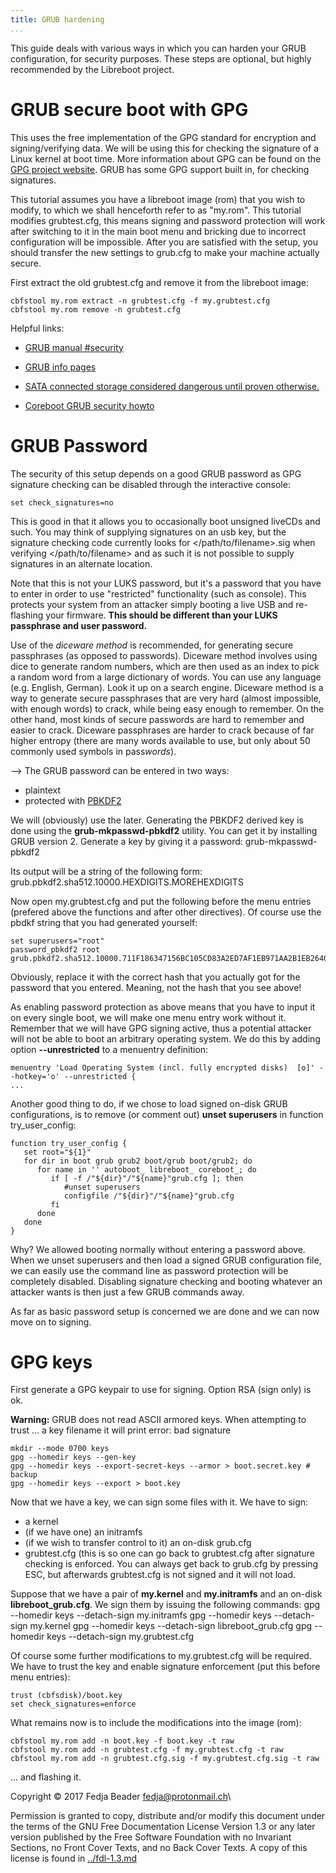 ```yaml
---
title: GRUB hardening
...
```


This guide deals with various ways in which you can harden your GRUB
configuration, for security purposes. These steps are optional, but
highly recommended by the Libreboot project.

GRUB secure boot with GPG
=========================

This uses the free implementation of the GPG standard for encryption and
signing/verifying data. We will be using this for checking the signature
of a Linux kernel at boot time. More information about GPG can be found
on the [GPG project website](https://www.gnu.org/software/gnupg/). GRUB
has some GPG support built in, for checking signatures.

This tutorial assumes you have a libreboot image (rom) that you wish to
modify, to which we shall henceforth refer to as "my.rom". This
tutorial modifies grubtest.cfg, this means signing and password
protection will work after switching to it in the main boot menu and
bricking due to incorrect configuration will be impossible. After you
are satisfied with the setup, you should transfer the new settings to
grub.cfg to make your machine actually secure.

First extract the old grubtest.cfg and remove it from the libreboot
image:

    cbfstool my.rom extract -n grubtest.cfg -f my.grubtest.cfg
    cbfstool my.rom remove -n grubtest.cfg

Helpful links:

-   [GRUB manual
    \#security](https://www.gnu.org/software/grub/manual/html_node/Security.html#Security)

-   [GRUB info
    pages](http://git.savannah.gnu.org/cgit/grub.git/tree/docs/grub.texi)
-   [SATA connected storage considered dangerous until proven
    otherwise.](../../faq.md#firmware-hddssd)
-   [Coreboot GRUB security
    howto](https://www.coreboot.org/GRUB2#Security)

GRUB Password
=============

The security of this setup depends on a good GRUB password as GPG
signature checking can be disabled through the interactive console:

    set check_signatures=no

This is good in that it allows you to occasionally boot unsigned liveCDs
and such. You may think of supplying signatures on an usb key, but the
signature checking code currently looks for
</path/to/filename>.sig when verifying </path/to/filename>
and as such it is not possible to supply signatures in an alternate
location.

Note that this is not your LUKS password, but it's a password that you
have to enter in order to use "restricted" functionality (such as
console). This protects your system from an attacker simply booting a
live USB and re-flashing your firmware. **This should be different than
your LUKS passphrase and user password.**

Use of the *diceware method* is recommended, for generating secure
passphrases (as opposed to passwords). Diceware method involves using
dice to generate random numbers, which are then used as an index to pick
a random word from a large dictionary of words. You can use any language
(e.g. English, German). Look it up on a search engine. Diceware method
is a way to generate secure passphrases that are very hard (almost
impossible, with enough words) to crack, while being easy enough to
remember. On the other hand, most kinds of secure passwords are hard to
remember and easier to crack. Diceware passphrases are harder to crack
because of far higher entropy (there are many words available to use,
but only about 50 commonly used symbols in pass*words*).

-->
The GRUB password can be entered in two ways:

-   plaintext
-   protected with [PBKDF2](https://en.wikipedia.org/wiki/Pbkdf2)

We will (obviously) use the later. Generating the PBKDF2 derived key is
done using the **grub-mkpasswd-pbkdf2** utility. You can get it by
installing GRUB version 2. Generate a key by giving it a password:
    grub-mkpasswd-pbkdf2

Its output will be a string of the following form:
grub.pbkdf2.sha512.10000.HEXDIGITS.MOREHEXDIGITS

Now open my.grubtest.cfg and put the following before the menu entries
(prefered above the functions and after other directives). Of course use
the pbdkf string that you had generated yourself:

    set superusers="root"
    password_pbkdf2 root grub.pbkdf2.sha512.10000.711F186347156BC105CD83A2ED7AF1EB971AA2B1EB2640172F34B0DEFFC97E654AF48E5F0C3B7622502B76458DA494270CC0EA6504411D676E6752FD1651E749.8DD11178EB8D1F633308FD8FCC64D0B243F949B9B99CCEADE2ECA11657A757D22025986B0FA116F1D5191E0A22677674C994EDBFADE62240E9D161688266A711

Obviously, replace it with the correct hash that you actually got for
the password that you entered. Meaning, not the hash that you see above!

As enabling password protection as above means that you have to input it
on every single boot, we will make one menu entry work without it.
Remember that we will have GPG signing active, thus a potential attacker
will not be able to boot an arbitrary operating system. We do this by
adding option **--unrestricted** to a menuentry definition:

    menuentry 'Load Operating System (incl. fully encrypted disks)  [o]' --hotkey='o' --unrestricted {
    ...

Another good thing to do, if we chose to load signed on-disk GRUB
configurations, is to remove (or comment out) **unset superusers** in
function try\_user\_config:

    function try_user_config {
       set root="${1}"
       for dir in boot grub grub2 boot/grub boot/grub2; do
          for name in '' autoboot_ libreboot_ coreboot_; do
             if [ -f /"${dir}"/"${name}"grub.cfg ]; then
                #unset superusers
                configfile /"${dir}"/"${name}"grub.cfg
             fi
          done
       done
    }

Why? We allowed booting normally without entering a password above. When
we unset superusers and then load a signed GRUB configuration file, we
can easily use the command line as password protection will be
completely disabled. Disabling signature checking and booting whatever
an attacker wants is then just a few GRUB commands away.

As far as basic password setup is concerned we are done and we can now
move on to signing.

GPG keys
========

First generate a GPG keypair to use for signing. Option RSA (sign only)
is ok.

**Warning:** GRUB does not read ASCII armored keys. When attempting to
trust \... a key filename it will print error: bad signature

    mkdir --mode 0700 keys
    gpg --homedir keys --gen-key
    gpg --homedir keys --export-secret-keys --armor > boot.secret.key # backup
    gpg --homedir keys --export > boot.key

Now that we have a key, we can sign some files with it. We have to sign:

-   a kernel
-   (if we have one) an initramfs
-   (if we wish to transfer control to it) an on-disk grub.cfg
-   grubtest.cfg (this is so one can go back to grubtest.cfg after
    signature checking is enforced. You can always get back to grub.cfg
    by pressing ESC, but afterwards grubtest.cfg is not signed and it
    will not load.

Suppose that we have a pair of **my.kernel** and **my.initramfs** and an
on-disk **libreboot\_grub.cfg**. We sign them by issuing the following
commands:
    gpg --homedir keys --detach-sign my.initramfs
    gpg --homedir keys --detach-sign my.kernel
    gpg --homedir keys --detach-sign libreboot_grub.cfg
    gpg --homedir keys --detach-sign my.grubtest.cfg

Of course some further modifications to my.grubtest.cfg will be
required. We have to trust the key and enable signature enforcement (put
this before menu entries):

    trust (cbfsdisk)/boot.key
    set check_signatures=enforce

What remains now is to include the modifications into the image (rom):

    cbfstool my.rom add -n boot.key -f boot.key -t raw
    cbfstool my.rom add -n grubtest.cfg -f my.grubtest.cfg -t raw
    cbfstool my.rom add -n grubtest.cfg.sig -f my.grubtest.cfg.sig -t raw

\... and flashing it.

Copyright © 2017 Fedja Beader <fedja@protonmail.ch>\

Permission is granted to copy, distribute and/or modify this document
under the terms of the GNU Free Documentation License Version 1.3 or any later
version published by the Free Software Foundation
with no Invariant Sections, no Front Cover Texts, and no Back Cover Texts.
A copy of this license is found in [../fdl-1.3.md](../fdl-1.3.md)
